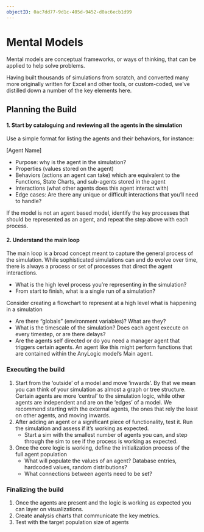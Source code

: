 ```yaml
---
objectID: 0ac7dd77-9d1c-405d-9452-d0ac6ecb1d99
---
```


# Mental Models

Mental models are conceptual frameworks, or ways of thinking, that can be applied to help solve problems.

Having built thousands of simulations from scratch, and converted many more originally written for Excel and other tools, or custom-coded, we've distilled down a number of the key elements here.

## Planning the Build

#### 1. Start by cataloguing and reviewing all the agents in the simulation

Use a simple format for listing the agents and their behaviors, for instance:

\[Agent Name\]

* Purpose: why is the agent in the simulation?
* Properties \(values stored on the agent\)
* Behaviors \(actions an agent can take\) which are equivalent to the Functions, State Charts, and sub-agents stored in the agent
* Interactions \(what other agents does this agent interact with\)
* Edge cases: Are there any unique or difficult interactions that you’ll need to handle?

If the model is not an agent based model, identify the key processes that should be represented as an agent, and repeat the step above with each process.

#### 2. Understand the main loop

The main loop is a broad concept meant to capture the general process of the simulation. While sophisticated simulations can and do evolve over time, there is always a process or set of processes that direct the agent interactions.

* What is the high level process you’re representing in the simulation?
* From start to finish, what is a single run of a simulation?

<Hint style="info">
Consider creating a flowchart to represent at a high level what is happening in a simulation
</Hint>

* Are there “globals” \(environment variables\)? What are they?
* What is the timescale of the simulation? Does each agent execute on every timestep, or are there delays?
* Are the agents self directed or do you need a manager agent that triggers certain agents. An agent like this might perform functions that are contained within the AnyLogic model’s Main agent.

### Executing the build

1. Start from the ‘outside’ of a model and move ‘inwards’. By that we mean you can think of your simulation as almost a graph or tree structure. Certain agents are more ‘central’ to the simulation logic, while other agents are independent and are on the ‘edges’ of a model. We recommend starting with the external agents, the ones that rely the least on other agents, and moving inwards. 
2. After adding an agent or a significant piece of functionality, test it. Run the simulation and assess if it’s working as expected. 
   * Start a sim with the smallest number of agents you can, and step through the sim to see if the process is working as expected.
3. Once the core logic is working, define the initialization process of the full agent population
   * What will populate the values of an agent? Database entries, hardcoded values, random distributions?
   * What connections between agents need to be set?

### Finalizing the build

1. Once the agents are present and the logic is working as expected you can layer on visualizations.
2. Create analysis charts that communicate the key metrics.
3. Test with the target population size of agents

